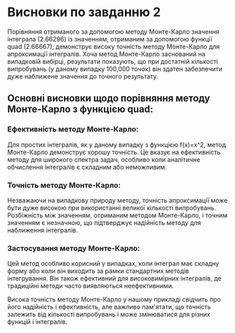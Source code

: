 # Висновки по завданню 2

Порівняння отриманого за допомогою методу Монте-Карло значення інтеграла (2.66296) із значенням, отриманим за допомогою функції quad (2.66667), демонструє високу точність методу Монте-Карло для апроксимації інтегралів. Хоча метод Монте-Карло заснований на випадковій вибірці, результати показують, що при достатній кількості випробувань (у даному випадку 100,000 точок) він здатен забезпечити дуже наближене значення до точного результату.

## Основні висновки щодо порівняння методу Монте-Карло з функцією quad:
### Ефективність методу Монте-Карло: 
Для простих інтегралів, як у даному випадку з функцією f(x)=x^2, метод Монте-Карло демонструє хорошу точність. Це вказує на ефективність методу для широкого спектра задач, особливо коли аналітичне обчислення інтегралів є складним або неможливим.

### Точність методу Монте-Карло: 
Незважаючи на випадкову природу методу, точність апроксимації може бути дуже високою при використанні великої кількості випробувань. Розбіжність між значенням, отриманим методом Монте-Карло, і точним значенням є незначною, що підтверджує надійність методу для наближення інтегралів.

### Застосування методу Монте-Карло: 
Цей метод особливо корисний у випадках, коли інтеграл має складну форму або коли він виходить за рамки стандартних методів інтегрування. Він також ефективний для високовимірних інтегралів, де традиційні методи часто виявляються неефективними.

Висока точність методу Монте-Карло у нашому прикладі свідчить про його надійність і ефективність, але важливо пам'ятати, що точність залежить від кількості випробувань і може змінюватися для різних функцій і інтегралів.